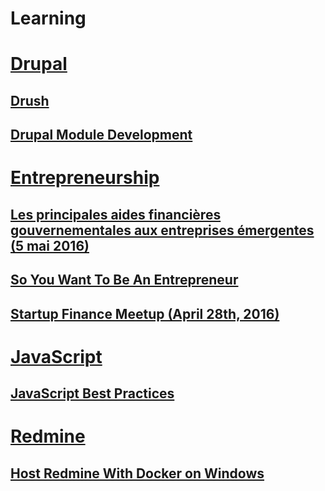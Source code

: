 Learning
========
# [Drupal](drupal)

## [Drush](drupal/Drush.md)

## [Drupal Module Development](drupal/moduleDevelopment/)

# [Entrepreneurship](entrepreneurship)

## [Les principales aides financières gouvernementales aux entreprises émergentes (5 mai 2016)](entrepreneurship/PrincipalesAidesFinancieresGouvernementales.md)

## [So You Want To Be An Entrepreneur](entrepreneurship/SoYouWantToBeAnEntrepreneur.md)

## [Startup Finance Meetup (April 28th, 2016)](entrepreneurship/StartupFinance.md)

# [JavaScript](javascript)

## [JavaScript Best Practices](javascript/JavaScriptBestPractices.md)

# [Redmine](redmine)

## [Host Redmine With Docker on Windows](redmine/docker.md)
